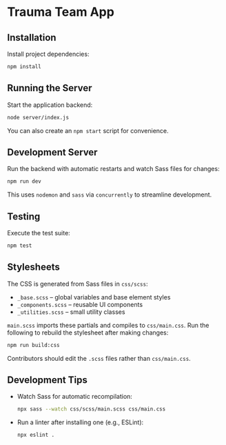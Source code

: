 # Trauma Team App

## Installation

Install project dependencies:

```bash
npm install
```

## Running the Server

Start the application backend:

```bash
node server/index.js
```

You can also create an `npm start` script for convenience.

## Development Server

Run the backend with automatic restarts and watch Sass files for changes:

```bash
npm run dev
```

This uses `nodemon` and `sass` via `concurrently` to streamline development.

## Testing

Execute the test suite:

```bash
npm test
```

## Stylesheets

The CSS is generated from Sass files in `css/scss`:

- `_base.scss` – global variables and base element styles
- `_components.scss` – reusable UI components
- `_utilities.scss` – small utility classes

`main.scss` imports these partials and compiles to `css/main.css`.
Run the following to rebuild the stylesheet after making changes:

```bash
npm run build:css
```

Contributors should edit the `.scss` files rather than `css/main.css`.

## Development Tips

- Watch Sass for automatic recompilation:

  ```bash
  npx sass --watch css/scss/main.scss css/main.css
  ```

- Run a linter after installing one (e.g., ESLint):

  ```bash
  npx eslint .
  ```
